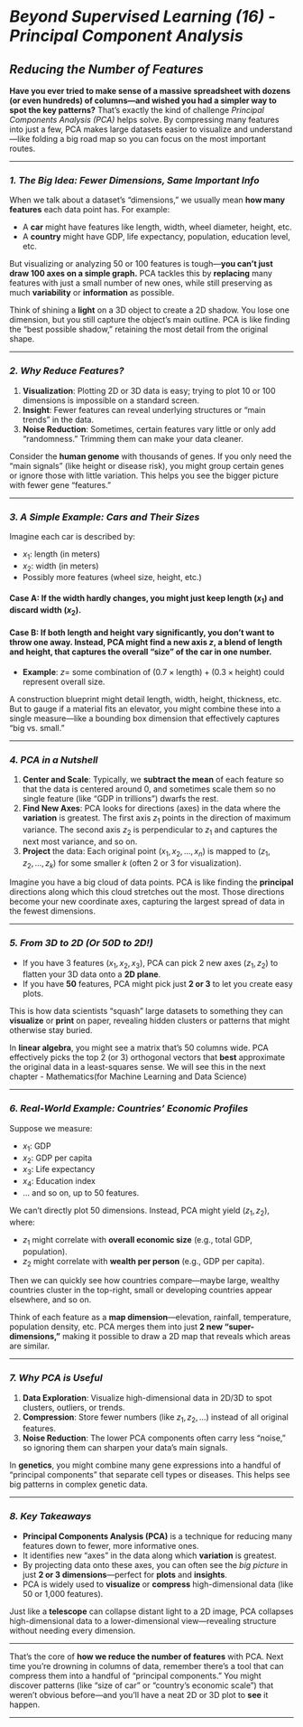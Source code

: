 # ***Beyond Supervised Learning (16) - Principal Component Analysis***

## ***Reducing the Number of Features***

**Have you ever tried to make sense of a massive spreadsheet with dozens (or even hundreds) of columns—and wished you had a simpler way to spot the key patterns?** That’s exactly the kind of challenge *Principal Components Analysis (PCA)* helps solve. By compressing many features into just a few, PCA makes large datasets easier to visualize and understand—like folding a big road map so you can focus on the most important routes.

---

### ***1. The Big Idea: Fewer Dimensions, Same Important Info***

When we talk about a dataset’s “dimensions,” we usually mean **how many features** each data point has. For example:
- A **car** might have features like length, width, wheel diameter, height, etc.  
- A **country** might have GDP, life expectancy, population, education level, etc.  

But visualizing or analyzing 50 or 100 features is tough—**you can’t just draw 100 axes on a simple graph.** PCA tackles this by **replacing** many features with just a small number of new ones, while still preserving as much **variability** or **information** as possible.

Think of shining a **light** on a 3D object to create a 2D shadow. You lose one dimension, but you still capture the object’s main outline. PCA is like finding the “best possible shadow,” retaining the most detail from the original shape.

---

### ***2. Why Reduce Features?***

1. **Visualization**: Plotting 2D or 3D data is easy; trying to plot 10 or 100 dimensions is impossible on a standard screen.  
2. **Insight**: Fewer features can reveal underlying structures or “main trends” in the data.  
3. **Noise Reduction**: Sometimes, certain features vary little or only add “randomness.” Trimming them can make your data cleaner.

Consider the **human genome** with thousands of genes. If you only need the “main signals” (like height or disease risk), you might group certain genes or ignore those with little variation. This helps you see the bigger picture with fewer gene “features.”

---

### ***3. A Simple Example: Cars and Their Sizes***

Imagine each car is described by:
- $x_1$: length (in meters)  
- $x_2$: width (in meters)  
- Possibly more features (wheel size, height, etc.)

#### Case A: If the width hardly changes, you might just keep length ($x_1$) and discard width ($x_2$).  

#### Case B: If both length and height vary significantly, you don’t want to throw one away. Instead, PCA might find a **new axis** $z$, a blend of length and height, that captures the overall “size” of the car in **one** number.

- **Example**: $z =$ some combination of $(0.7 \times \text{length}) + (0.3 \times \text{height})$ could represent overall size.

A construction blueprint might detail length, width, height, thickness, etc. But to gauge if a material fits an elevator, you might combine these into a single measure—like a bounding box dimension that effectively captures “big vs. small.”

---

### ***4. PCA in a Nutshell***

1. **Center and Scale**: Typically, we **subtract the mean** of each feature so that the data is centered around 0, and sometimes scale them so no single feature (like “GDP in trillions”) dwarfs the rest.  
2. **Find New Axes**: PCA looks for directions (axes) in the data where the **variation** is greatest. The first axis $z_1$ points in the direction of maximum variance. The second axis $z_2$ is perpendicular to $z_1$ and captures the next most variance, and so on.  
3. **Project** the data: Each original point $(x_1, x_2, \dots, x_n)$ is mapped to $(z_1, z_2, \dots, z_k)$ for some smaller $k$ (often 2 or 3 for visualization).

Imagine you have a big cloud of data points. PCA is like finding the **principal** directions along which this cloud stretches out the most. Those directions become your new coordinate axes, capturing the largest spread of data in the fewest dimensions.

---

### ***5. From 3D to 2D (Or 50D to 2D!)***

- If you have 3 features ($x_1, x_2, x_3$), PCA can pick 2 new axes ($z_1, z_2$) to flatten your 3D data onto a **2D plane**.
- If you have **50** features, PCA might pick just **2 or 3** to let you create easy plots.

This is how data scientists “squash” large datasets to something they can **visualize** or **print** on paper, revealing hidden clusters or patterns that might otherwise stay buried.

In **linear algebra**, you might see a matrix that’s 50 columns wide. PCA effectively picks the top 2 (or 3) orthogonal vectors that **best** approximate the original data in a least-squares sense. We will see this in the next chapter - Mathematics(for Machine Learning and Data Science)

---

### ***6. Real-World Example: Countries’ Economic Profiles***

Suppose we measure:
- $x_1$: GDP  
- $x_2$: GDP per capita  
- $x_3$: Life expectancy  
- $x_4$: Education index  
- … and so on, up to 50 features.

We can’t directly plot 50 dimensions. Instead, PCA might yield $(z_1, z_2)$, where:
- $z_1$ might correlate with **overall economic size** (e.g., total GDP, population).
- $z_2$ might correlate with **wealth per person** (e.g., GDP per capita).

Then we can quickly see how countries compare—maybe large, wealthy countries cluster in the top-right, small or developing countries appear elsewhere, and so on.

Think of each feature as a **map dimension**—elevation, rainfall, temperature, population density, etc. PCA merges them into just **2 new “super-dimensions,”** making it possible to draw a 2D map that reveals which areas are similar.

---

### ***7. Why PCA is Useful***

1. **Data Exploration**: Visualize high-dimensional data in 2D/3D to spot clusters, outliers, or trends.  
2. **Compression**: Store fewer numbers (like $z_1, z_2, \dots$) instead of all original features.  
3. **Noise Reduction**: The lower PCA components often carry less “noise,” so ignoring them can sharpen your data’s main signals.

In **genetics**, you might combine many gene expressions into a handful of “principal components” that separate cell types or diseases. This helps see big patterns in complex genetic data.

---

### ***8. Key Takeaways***

- **Principal Components Analysis (PCA)** is a technique for reducing many features down to fewer, more informative ones.  
- It identifies new “axes” in the data along which **variation** is greatest.  
- By projecting data onto these axes, you can often see the *big picture* in just **2 or 3 dimensions**—perfect for **plots** and **insights**.  
- PCA is widely used to **visualize** or **compress** high-dimensional data (like 50 or 1,000 features).  

Just like a **telescope** can collapse distant light to a 2D image, PCA collapses high-dimensional data to a lower-dimensional view—revealing structure without needing every dimension.

---

That’s the core of **how we reduce the number of features** with PCA. Next time you’re drowning in columns of data, remember there’s a tool that can compress them into a handful of “principal components.” You might discover patterns (like “size of car” or “country’s economic scale”) that weren’t obvious before—and you’ll have a neat 2D or 3D plot to **see** it happen.

---